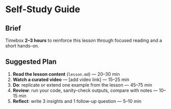 # Self-Study Guide

## Brief
Timebox **2–3 hours** to reinforce this lesson through focused reading and a short hands-on.

## Suggested Plan
1. **Read the lesson content** (`lesson.md`) — 20–30 min  
2. **Watch a curated video** — [add video link] — 15–25 min  
3. **Do**: replicate or extend one example from the lesson — 45–75 min  
4. **Review**: run your code, sanity-check outputs, compare with notes — 10–15 min  
5. **Reflect**: write 3 insights and 1 follow-up question — 5–10 min
